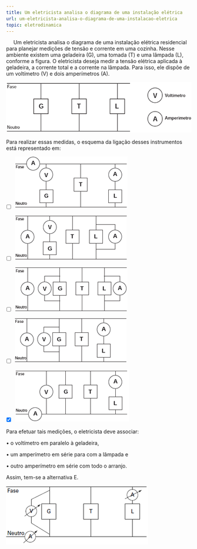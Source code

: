 ```yaml
---
title: Um eletricista analisa o diagrama de uma instalação elétrica
url: um-eletricista-analisa-o-diagrama-de-uma-instalacao-eletrica
topic: eletrodinamica
---
```



     Um eletricista analisa o diagrama de uma instalação elétrica residencial para planejar medições de tensão e corrente em uma cozinha. Nesse ambiente existem uma geladeira (G), uma tomada (T) e uma lâmpada (L), conforme a figura. O eletricista deseja medir a tensão elétrica aplicada à geladeira, a corrente total e a corrente na lâmpada. Para isso, ele dispõe de um voltímetro (V) e dois amperímetros (A).

![](0a18e36e-4827-a5b0-f58d-bd8d287eb16e.png)

Para realizar essas medidas, o esquema da ligação desses instrumentos está representado em:



- [ ] ![](a9574e94-021d-7510-0029-56e3b3962657.png)
- [ ] ![](7bba9edd-297a-419d-0343-8f7d235dc060.png)
- [ ] ![](ba2ea263-950d-e6a9-3567-539d46cab614.png)
- [ ] ![](c64e5c48-aed3-7d6f-af5d-0019425454f0.png)
- [x] ![](202ea7ff-e833-e4f6-72f6-871cc516a40f.png)


Para efetuar tais medições, o eletricista deve associar:

• o voltímetro em paralelo à geladeira,

• um amperímetro em série para com a lâmpada e

• outro amperímetro em série com todo o arranjo.

Assim, tem-se a alternativa E.

![](4e06e742-61e5-5dfb-cb03-3a010684fe75.png)
